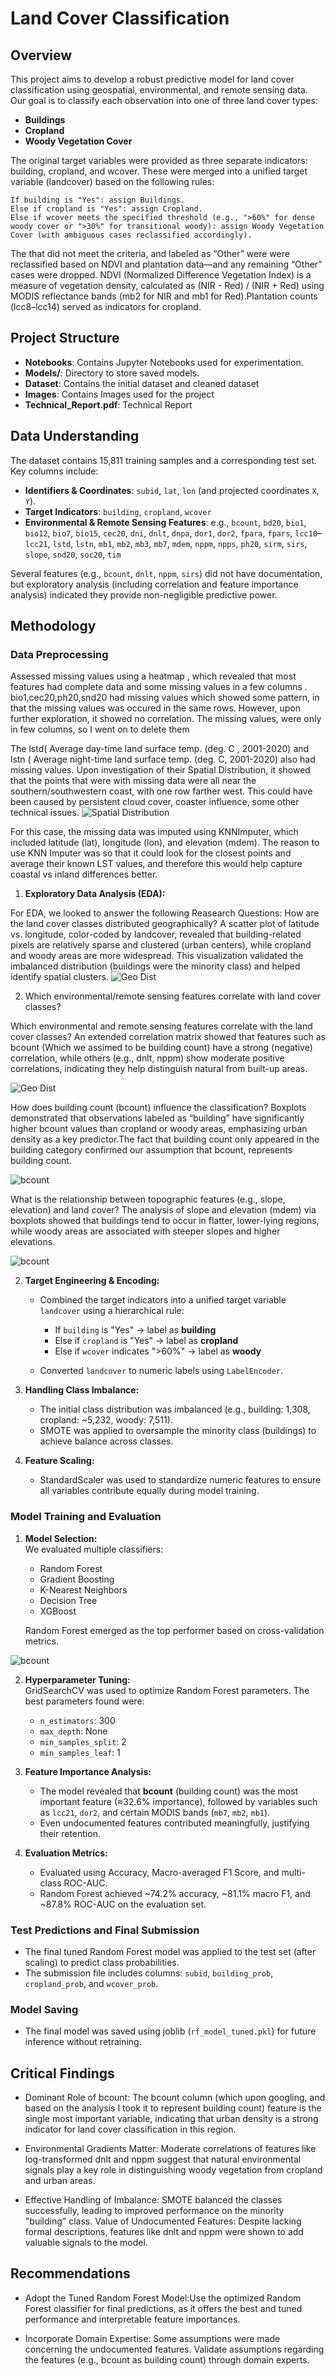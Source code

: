# Land Cover Classification

## Overview
This project aims to develop a robust predictive model for land cover classification using geospatial, environmental, and remote sensing data. Our goal is to classify each observation into one of three land cover types:
- **Buildings**
- **Cropland**
- **Woody Vegetation Cover** 

The original target variables were provided as three separate indicators: building, cropland, and wcover. These were merged into a unified target variable (landcover) based on the following rules:
```
If building is "Yes": assign Buildings.
Else if cropland is "Yes": assign Cropland.
Else if wcover meets the specified threshold (e.g., ">60%" for dense woody cover or ">30%" for transitional woody): assign Woody Vegetation Cover (with ambiguous cases reclassified accordingly).
```
The that did not meet the criteria, and labeled as “Other” were were reclassified based on NDVI and plantation data—and any remaining “Other” cases were dropped.
NDVI (Normalized Difference Vegetation Index) is a measure of vegetation density, calculated as (NIR - Red) / (NIR + Red) using MODIS reflectance bands (mb2 for NIR and mb1 for Red).Plantation counts (lcc8–lcc14) served as indicators for cropland.

## Project Structure

- **Notebooks**: Contains Jupyter Notebooks used for experimentation.
- **Models/**: Directory to store saved models.
- **Dataset**: Contains the initial dataset and cleaned dataset
- **Images**: Contains Images used for the project
- **Technical_Report.pdf**: Technical Report

## Data Understanding
The dataset contains 15,811 training samples and a corresponding test set. Key columns include:
- **Identifiers & Coordinates**: `subid`, `lat`, `lon` (and projected coordinates `X`, `Y`).
- **Target Indicators**: `building`, `cropland`, `wcover`
- **Environmental & Remote Sensing Features**: e.g., `bcount`, `bd20`, `bio1`, `bio12`, `bio7`, `bio15`, `cec20`, `dni`, `dnlt`, `dnpa`, `dor1`, `dor2`, `fpara`, `fpars`, `lcc10`–`lcc21`, `lstd`, `lstn`, `mb1`, `mb2`, `mb3`, `mb7`, `mdem`, `nppm`, `npps`, `ph20`, `sirm`, `sirs`, `slope`, `snd20`, `soc20`, `tim`

Several features (e.g., `bcount`, `dnlt`, `nppm`, `sirs`) did not have documentation, but exploratory analysis (including correlation and feature importance analysis) indicated they provide non-negligible predictive power.

## Methodology

### Data Preprocessing

Assessed missing values using a heatmap , which revealed that most features had complete data and some missing values in a few columns . bio1,cec20,ph20,snd20 had missing values which showed some pattern, in that the missing values was occured in the same rows. However, upon further exploration, it showed no correlation. The missing values, were only in few columns, so I went on to delete them

The lstd( Average day-time land surface temp. (deg. C , 2001-2020) and lstn ( Average night-time land surface temp. (deg. C, 2001-2020) also had missing values. Upon investigation of their Spatial Distribution, it showed that the points that were with missing data were all near the southern/southwestern coast, with one row farther west. This could have been caused by persistent cloud cover, coaster influence, some other technical issues.
![Spatial Distribution](Images/Spatial_dist.png)

For this case, the missing data was imputed using KNNImputer, which included latitude (lat), longitude (lon), and elevation (mdem). The reason to use KNN Imputer was so that it could look for the closest points and average their known LST values, and therefore this would help capture coastal vs inland differences better.

1. **Exploratory Data Analysis (EDA):**  

For EDA, we looked to answer the following Reasearch Questions:
How are the land cover classes distributed geographically?
A scatter plot of latitude vs. longitude, color-coded by landcover, revealed that building-related pixels are relatively sparse and clustered (urban centers), while cropland and woody areas are more widespread.
This visualization validated the imbalanced distribution (buildings were the minority class) and helped identify spatial clusters.
![Geo Dist](Images/geo_dist.png)

 2. Which environmental/remote sensing features correlate with land cover classes?

Which environmental and remote sensing features correlate with the land cover classes?
An extended correlation matrix showed that features such as bcount (Which we assimed to be building count) have a strong (negative) correlation, while others (e.g., dnlt, nppm) show moderate positive correlations, indicating they help distinguish natural from built-up areas.

![Geo Dist](Images/env_corr_land.png)

How does building count (bcount) influence the classification?
Boxplots demonstrated that observations labeled as “building” have significantly higher bcount values than cropland or woody areas, emphasizing urban density as a key predictor.The fact that building count only appeared in the building category confirmed our assumption that bcount, represents building count.

![bcount](Images/build_cont.png)


What is the relationship between topographic features (e.g., slope, elevation) and land cover?
The analysis of slope and elevation (mdem) via boxplots showed that buildings tend to occur in flatter, lower-lying regions, while woody areas are associated with steeper slopes and higher elevations.

![bcount](Images/topography.png)


2. **Target Engineering & Encoding:**  
   - Combined the target indicators into a unified target variable `landcover` using a hierarchical rule:
     - If `building` is "Yes" → label as **building**
     - Else if `cropland` is "Yes" → label as **cropland**
     - Else if `wcover` indicates ">60%" → label as **woody**

   - Converted `landcover` to numeric labels using `LabelEncoder`.

3. **Handling Class Imbalance:**  
   - The initial class distribution was imbalanced (e.g., building: 1,308, cropland: ~5,232, woody: 7,511).
   - SMOTE was applied to oversample the minority class (buildings) to achieve balance across classes.

4. **Feature Scaling:**  
   - StandardScaler was used to standardize numeric features to ensure all variables contribute equally during model training.

### Model Training and Evaluation
1. **Model Selection:**  
   We evaluated multiple classifiers:
   - Random Forest
   - Gradient Boosting
   - K-Nearest Neighbors
   - Decision Tree
   - XGBoost  
   
   Random Forest emerged as the top performer based on cross-validation metrics.

![bcount](Images/Model_perf.png)

2. **Hyperparameter Tuning:**  
   GridSearchCV was used to optimize Random Forest parameters. The best parameters found were:
   - `n_estimators`: 300
   - `max_depth`: None
   - `min_samples_split`: 2
   - `min_samples_leaf`: 1

3. **Feature Importance Analysis:**  
   - The model revealed that **bcount** (building count) was the most important feature (≈32.6% importance), followed by variables such as `lcc21`, `dor2`, and certain MODIS bands (`mb7`, `mb2`, `mb1`).
   - Even undocumented features contributed meaningfully, justifying their retention.

4. **Evaluation Metrics:**  
   - Evaluated using Accuracy, Macro-averaged F1 Score, and multi-class ROC-AUC.
   - Random Forest achieved ~74.2% accuracy, ~81.1% macro F1, and ~87.8% ROC-AUC on the evaluation set.

### Test Predictions and Final Submission
- The final tuned Random Forest model was applied to the test set (after scaling) to predict class probabilities.
- The submission file includes columns: `subid`, `building_prob`, `cropland_prob`, and `wcover_prob`.

### Model Saving
- The final model was saved using joblib (`rf_model_tuned.pkl`) for future inference without retraining.

## Critical Findings
* Dominant Role of bcount:
The bcount column (which upon googling, and based on the analysis I took it to represent building count) feature is the single most important variable, indicating that urban density is a strong indicator for land cover classification in this region.

* Environmental Gradients Matter:
Moderate correlations of features like log-transformed dnlt and nppm suggest that natural environmental signals play a key role in distinguishing woody vegetation from cropland and urban areas.

* Effective Handling of Imbalance:
SMOTE balanced the classes successfully, leading to improved performance on the minority "building" class.
Value of Undocumented Features:
Despite lacking formal descriptions, features like dnlt and nppm were shown to add valuable signals to the model.

## Recommendations 

* Adopt the Tuned Random Forest Model:Use the optimized Random Forest classifier for final predictions, as it offers the best and tuned performance and interpretable feature importances.

* Incorporate Domain Expertise: Some assumptions were made concerning the undocumented features. Validate assumptions regarding the features (e.g., bcount as building count) through domain experts.



